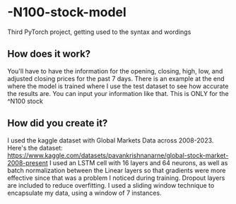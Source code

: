 # -N100-stock-model
Third PyTorch project, getting used to the syntax and wordings

## How does it work?
You'll have to have the information for the opening, closing, high, low, and adjusted closing prices
for the past 7 days. There is an example at the end where the model is trained where I use the
test dataset to see how accurate the results are. You can input your information like that.
This is ONLY for the ^N100 stock

## How did you create it?
I used the kaggle dataset with Global Markets Data across 2008-2023. Here's the dataset: 
https://www.kaggle.com/datasets/pavankrishnanarne/global-stock-market-2008-present 
I used an LSTM cell with 16 layers and 64 neurons, as well as batch normalization
between the Linear layers so that gradients were more effective since that was a problem
I noticed during training. Dropout layers are included to reduce overfitting. I used a sliding window
technique to encapsulate my data, using a window of 7 instances.
